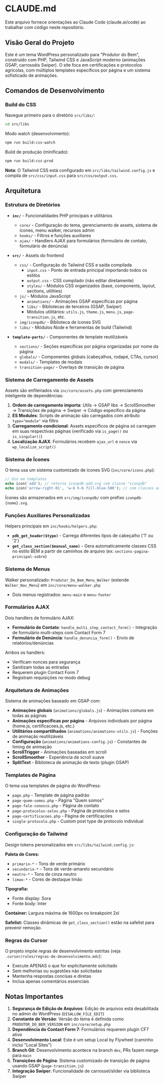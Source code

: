 # CLAUDE.md

Este arquivo fornece orientações ao Claude Code (claude.ai/code) ao trabalhar com código neste repositório.

## Visão Geral do Projeto

Este é um tema WordPress personalizado para "Produtor do Bem", construído com PHP, Tailwind CSS e JavaScript moderno (animações GSAP, carrosséis Swiper). O site foca em certificações e protocolos agrícolas, com múltiplos templates específicos por página e um sistema sofisticado de animações.

## Comandos de Desenvolvimento

### Build do CSS
Navegue primeiro para o diretório `src/libs/`:
```bash
cd src/libs
```

Modo watch (desenvolvimento):
```bash
npm run build:css-watch
```

Build de produção (minificado):
```bash
npm run build:css-prod
```

**Nota**: O Tailwind CSS está configurado em `src/libs/tailwind.config.js` e compila de `src/css/input.css` para `src/css/output.css`.

## Arquitetura

### Estrutura de Diretórios

- **`inc/`** - Funcionalidades PHP principais e utilitários
  - `core/` - Configuração do tema, gerenciamento de assets, sistema de ícones, menu walker, recursos admin
  - `hooks/` - Filtros e funções auxiliares
  - `ajax/` - Handlers AJAX para formulários (formulário de contato, formulário de denúncia)

- **`src/`** - Assets do frontend
  - `css/` - Configuração do Tailwind CSS e saída compilada
    - `input.css` - Ponto de entrada principal importando todos os estilos
    - `output.css` - CSS compilado (não editar diretamente)
    - `styles/` - Módulos CSS organizados (base, components, layout, sections, utilities)
  - `js/` - Módulos JavaScript
    - `animations/` - Animações GSAP específicas por página
    - `libs/` - Bibliotecas de terceiros (GSAP, Swiper)
    - Módulos utilitários: `utils.js`, `theme.js`, `menu.js`, `page-transition.js`, etc.
  - `img/iconpdb/` - Biblioteca de ícones SVG
  - `libs/` - Módulos Node e ferramentas de build (Tailwind)

- **`template-parts/`** - Componentes de template reutilizáveis
  - `sections/` - Seções específicas por página organizadas por nome da página
  - `globals/` - Componentes globais (cabeçalhos, rodapé, CTAs, cursor)
  - `modals/` - Templates de modais
  - `transition-page/` - Overlays de transição de página

### Sistema de Carregamento de Assets

Assets são enfileirados via `inc/core/assets.php` com gerenciamento inteligente de dependências:

1. **Ordem de carregamento importa**: Utils → GSAP libs → ScrollSmoother → Transições de página → Swiper → Código específico da página
2. **ES Modules**: Scripts de animação são carregados com atributo `type="module"` via filtro
3. **Carregamento condicional**: Assets específicos de página só carregam em suas respectivas páginas (verificado via `is_page()` ou `is_singular()`)
4. **Localização AJAX**: Formulários recebem `ajax_url` e `nonce` via `wp_localize_script()`

### Sistema de Ícones

O tema usa um sistema customizado de ícones SVG (`inc/core/icons.php`):

```php
// Uso em templates
echo icon('add'); // retorna iconpdb-add.svg com classe "iconpdb"
echo icon('arrow-right-01', 'w-6 h-6 fill-blue-500'); // com classes adicionais
```

Ícones são armazenados em `src/img/iconpdb/` com prefixo `iconpdb-{nome}.svg`.

### Funções Auxiliares Personalizadas

Helpers principais em `inc/hooks/helpers.php`:

- **`pdb_get_header($type)`** - Carrega diferentes tipos de cabeçalho ('1' ou '2')
- **`get_class_section($manual_name)`** - Gera automaticamente classes CSS no estilo BEM a partir de caminhos de arquivo (ex: `sections-pagina-principal-sobre`)

### Sistema de Menus

Walker personalizado: `Produtor_Do_Bem_Menu_Walker` (estende `Walker_Nav_Menu`) em `inc/core/menu-walker.php`
- Dois menus registrados: `menu-main` e `menu-footer`

### Formulários AJAX

Dois handlers de formulário AJAX:
- **Formulário de Contato**: `handle_multi_step_contact_form()` - Integração de formulário multi-steps com Contact Form 7
- **Formulário de Denúncia**: `handle_denuncia_form()` - Envio de relatórios/denúncias

Ambos os handlers:
- Verificam nonces para segurança
- Sanitizam todas as entradas
- Requerem plugin Contact Form 7
- Registram requisições no modo debug

### Arquitetura de Animações

Sistema de animações baseado em GSAP com:
- **Animações globais** (`animations/globals.js`) - Animações comuns em todas as páginas
- **Animações específicas por página** - Arquivos individuais por página (home.js, certificacoes.js, etc.)
- **Utilitários compartilhados** (`animations/animations-utils.js`) - Funções de animação reutilizáveis
- **Configuração** (`animations/animations-config.js`) - Constantes de timing de animação
- **ScrollTrigger** - Animações baseadas em scroll
- **ScrollSmoother** - Experiência de scroll suave
- **SplitText** - Biblioteca de animação de texto (plugin GSAP)

### Templates de Página

O tema usa templates de página do WordPress:
- `page.php` - Template de página padrão
- `page-quem-somos.php` - Página "Quem somos"
- `page-fale-conosco.php` - Página de contato
- `page-protocolos-selos.php` - Página de protocolos e selos
- `page-certificacoes.php` - Página de certificações
- `single-protocolo.php` - Custom post type de protocolo individual

### Configuração do Tailwind

Design tokens personalizados em `src/libs/tailwind.config.js`:

**Paleta de Cores:**
- `primario-*` - Tons de verde primário
- `secundario-*` - Tons de verde-amarelo secundário
- `neutro-*` - Tons de cinza neutro
- `limao-*` - Cores de destaque limão

**Tipografia:**
- Fonte display: Sora
- Fonte body: Inter

**Container:** Largura máxima de 1600px no breakpoint 2xl

**Safelist:** Classes dinâmicas de `get_class_section()` estão na safelist para prevenir remoção.

### Regras do Cursor

O projeto impõe regras de desenvolvimento estritas (veja `.cursor/rules/regras-de-desenvolvimento.mdc`):
- Execute APENAS o que for explicitamente solicitado
- Sem melhorias ou sugestões não solicitadas
- Mantenha respostas concisas e diretas
- Inclua apenas comentários essenciais

## Notas Importantes

1. **Segurança de Edição de Arquivos**: Edição de arquivos está desabilitada no admin do WordPress (`DISALLOW_FILE_EDIT`)
2. **Constante de Versão**: Versão do tema é definida como `PRODUTOR_DO_BEM_VERSION` em `inc/core/setup.php`
3. **Dependência do Contact Form 7**: Formulários requerem plugin CF7 ativo
4. **Desenvolvimento Local**: Este é um setup Local by Flywheel (caminho inclui "Local Sites")
5. **Branch Git**: Desenvolvimento acontece na branch `dev`, PRs fazem merge para `main`
6. **Transições de Página**: Sistema customizado de transição de página usando GSAP (`page-transition.js`)
7. **Integração Swiper**: Funcionalidade de carrossel/slider via biblioteca Swiper
